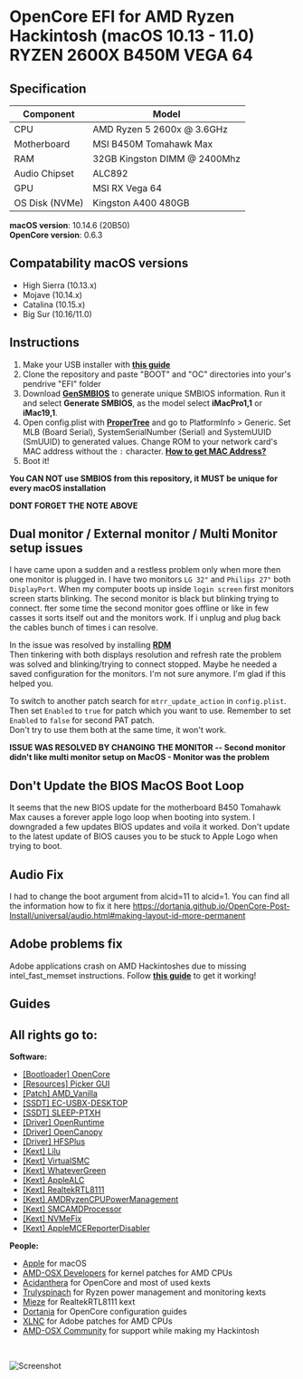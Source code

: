 # OpenCore EFI for AMD Ryzen Hackintosh (macOS 10.13 - 11.0) RYZEN 2600X B450M VEGA 64

## Specification
| **Component** | **Model** |
| ------------- | --------- |
| CPU | AMD Ryzen 5 2600x @ 3.6GHz |
| Motherboard | MSI B450M Tomahawk Max| 
| RAM | 32GB Kingston DIMM @ 2400Mhz |
| Audio Chipset | ALC892 |
| GPU | MSI RX Vega 64 |
| OS Disk (NVMe) | Kingston A400 480GB |

**macOS version**: 10.14.6 (20B50)  
**OpenCore version**: 0.6.3 

## Compatability macOS versions
 - High Sierra (10.13.x)
 - Mojave (10.14.x)
 - Catalina (10.15.x)
 - Big Sur (10.16/11.0)

## Instructions
  1. Make your USB installer with [**this guide**](https://dortania.github.io/OpenCore-Install-Guide/installer-guide/)
  2. Clone the repository and paste "BOOT" and "OC" directories into your's pendrive "EFI" folder
  3. Download [**GenSMBIOS**](https://github.com/corpnewt/GenSMBIOS) to generate unique SMBIOS information. Run it and select **Generate SMBIOS**, as the model select **iMacPro1,1** or **iMac19,1**.
  4. Open config.plist with [**ProperTree**](https://github.com/corpnewt/ProperTree) and go to PlatformInfo > Generic. Set MLB (Board Serial), SystemSerialNumber (Serial) and SystemUUID (SmUUID) to generated values. Change ROM to your network card's MAC address without the `:` character. [**How to get MAC Address?**](https://www.wikihow.com/Find-the-MAC-Address-of-Your-Computer)
  5. Boot it!  

**You CAN NOT use SMBIOS from this repository, it MUST be unique for every macOS installation**

**DONT FORGET THE NOTE ABOVE**

## Dual monitor / External monitor / Multi Monitor setup issues
I have came upon a sudden and a restless problem only when more then one monitor is plugged in. 
I have two monitors `LG 32"` and `Philips 27"` both `DisplayPort`. 
When my computer boots up inside `login screen` first monitors screen starts blinking. The second monitor is black but blinking trying to connect. 
fter some time the second monitor goes offline or like in few casses it sorts itself out and the monitors work. 
If i unplug and plug back the cables bunch of times i can resolve.

In the issue was resolved by installing [**RDM**](https://github.com/avibrazil/RDM)  
Then tinkering with both displays resolution and refresh rate the problem was solved and blinking/trying to connect stopped. Maybe he needed a saved configuration for the monitors. I'm not sure anymore. I'm glad if this helped you.

To switch to another patch search for `mtrr_update_action` in `config.plist`. Then set `Enabled` to `true` for patch which you want to use. Remember to set `Enabled` to `false` for second PAT patch.  
Don't try to use them both at the same time, it won't work.

****ISSUE WAS RESOLVED BY CHANGING THE MONITOR -- Second monitor didn't like multi monitor setup on MacOS - Monitor was the problem****

## Don't Update the BIOS MacOS Boot Loop
It seems that the new BIOS update for the motherboard B450 Tomahawk Max causes a forever apple logo loop when booting into system.
I downgraded a few updates BIOS updates and voila it worked. Don't update to the latest update of BIOS causes you to be stuck to Apple Logo when trying to boot.

## Audio Fix
I had to change the boot argument from alcid=11 to alcid=1. You can find all the information how to fix it here https://dortania.github.io/OpenCore-Post-Install/universal/audio.html#making-layout-id-more-permanent

## Adobe problems fix
Adobe applications crash on AMD Hackintoshes due to missing intel_fast_memset instructions. Follow [**this guide**](https://gist.github.com/mikigal/8e1f804fcd7dbafbded2f236653be7c8) to get it working!  

## Guides


## All rights go to:
**Software:**
 - [[Bootloader] OpenCore](https://github.com/acidanthera/OpenCorePkg)
 - [[Resources] Picker GUI](https://github.com/acidanthera/OcBinaryData/tree/master/Resources)
 - [[Patch] AMD_Vanilla](https://github.com/AMD-OSX/AMD_Vanilla)
 - [[SSDT] EC-USBX-DESKTOP](https://github.com/dortania/Getting-Started-With-ACPI/blob/master/extra-files/compiled/SSDT-EC-USBX-DESKTOP.aml)
 - [[SSDT] SLEEP-PTXH](./OC/ACPI/SSDT-SLEEP-PTXH.aml)
 - [[Driver] OpenRuntime](https://github.com/acidanthera/OpenCorePkg)
 - [[Driver] OpenCanopy](https://github.com/acidanthera/OpenCorePkg)
 - [[Driver] HFSPlus](https://github.com/acidanthera/OcBinaryData/blob/master/Drivers/HfsPlus.efi)
 - [[Kext] Lilu](https://github.com/acidanthera/Lilu)
 - [[Kext] VirtualSMC](https://github.com/acidanthera/VirtualSMC)
 - [[Kext] WhateverGreen](https://github.com/acidanthera/WhateverGreen)
 - [[Kext] AppleALC](https://github.com/acidanthera/AppleALC)
 - [[Kext] RealtekRTL8111](https://github.com/Mieze/RTL8111_driver_for_OS_X)
 - [[Kext] AMDRyzenCPUPowerManagement](https://github.com/trulyspinach/SMCAMDProcessor)
 - [[Kext] SMCAMDProcessor](https://github.com/trulyspinach/SMCAMDProcessor)
 - [[Kext] NVMeFix](https://github.com/acidanthera/NVMeFix)
 - [[Kext] AppleMCEReporterDisabler](https://github.com/AMD-OSX/AMD_Vanilla/blob/experimental-opencore/Extra/AppleMCEReporterDisabler.kext.zip)  

 **People:**
 - [Apple](https://apple.com) for macOS
 - [AMD-OSX Developers](https://github.com/AMD-OSX) for kernel patches for AMD CPUs
 - [Acidanthera](https://github.com/acidanthera) for OpenCore and most of used kexts
 - [Trulyspinach](https://github.com/trulyspinach) for Ryzen power management and monitoring kexts
 - [Mieze](https://github.com/Mieze) for RealtekRTL8111 kext
 - [Dortania](https://github.com/dortania) for OpenCore configuration guides
 - [XLNC](https://github.com/naveenkrdy) for Adobe patches for AMD CPUs
 - [AMD-OSX Community](https://amd-osx.com) for support while making my Hackintosh
<br>

![Screenshot](/macOS.png?raw=true)

